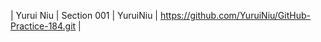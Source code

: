 
| Yurui Niu               | Section 001       | YuruiNiu             | https://github.com/YuruiNiu/GitHub-Practice-184.git      |
